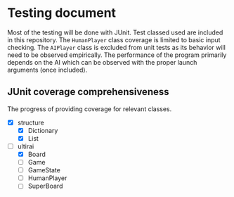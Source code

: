 # Testing document

Most of the testing will be done with JUnit. Test classed used are included in this repository. The `HumanPlayer` class coverage is limited to basic input checking. The `AIPlayer` class is excluded from unit tests as its behavior will need to be observed empirically. The performance of the program primarily depends on the AI which can be observed with the proper launch arguments (once included).

## JUnit coverage comprehensiveness
The progress of providing coverage for relevant classes.
* [x] structure
  * [x] Dictionary
  * [x] List
* [ ] ultirai
  * [x] Board
  * [ ] Game
  * [ ] GameState
  * [ ] HumanPlayer
  * [ ] SuperBoard
